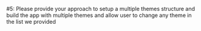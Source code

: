 #5: Please provide your approach to setup a multiple themes structure and build the app with multiple themes and allow user to change any theme in the list we provided